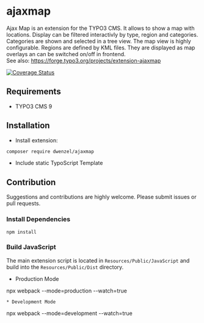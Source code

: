 ajaxmap
=======

Ajax Map is an extension for the TYPO3 CMS. It allows to show a map with locations. 
Display can be filtered interactivly by type, region and categories. 
Categories are shown and selected in a tree view. 
The map view is highly configurable. Regions are defined by KML files. They are displayed as map overlays an can be switched on/off in frontend.  
See also: <https://forge.typo3.org/projects/extension-ajaxmap>

[![Coverage Status](https://coveralls.io/repos/dwenzel/ajaxmap/badge.png)](https://coveralls.io/r/dwenzel/ajaxmap)

## Requirements

* TYPO3 CMS 9

## Installation

* Install extension:
```bash
composer require dwenzel/ajaxmap
``` 

* Include static TypoScript Template 


## Contribution

Suggestions and contributions are highly welcome.
Please submit issues or pull requests.

### Install Dependencies
```
npm install
```

### Build JavaScript

The main extension script is located in `Resources/Public/JavaScript` 
and build into the `Resources/Public/Dist` directory.

* Production Mode

npx webpack --mode=production --watch=true
```
* Development Mode

```
npx webpack --mode=development --watch=true
```
